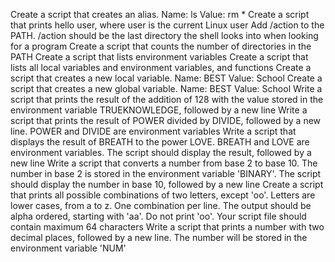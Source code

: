 Create a script that creates an alias. Name: ls Value: rm *
Create a script that prints hello user, where user is the current Linux user
Add /action to the PATH. /action should be the last directory the shell looks into when looking for a program
Create a script that counts the number of directories in the PATH
Create a script that lists environment variables
Create a script that lists all local variables and environment variables, and functions
Create a script that creates a new local variable. Name: BEST Value: School
Create a script that creates a new global variable. Name: BEST Value: School
Write a script that prints the result of the addition of 128 with the value stored in the environment variable TRUEKNOWLEDGE, followed by a new line
Write a script that prints the result of POWER divided by DIVIDE, followed by a new line. POWER and DIVIDE are environment variables
Write a script that displays the result of BREATH to the power LOVE. BREATH and LOVE are environment variables. The script should display the result, followed by a new line
Write a script that converts a number from base 2 to base 10. The number in base 2 is stored in the environment variable 'BINARY'. The script should display the number in base 10, followed by a new line
Create a script that prints all possible combinations of two letters, except 'oo'. Letters are lower cases, from a to z. One combination per line. The output should be alpha ordered, starting with 'aa'. Do not print 'oo'. Your script file should contain maximum 64 characters
Write a script that prints a number with two decimal places, followed by a new line. The number will be stored in the environment variable 'NUM'
